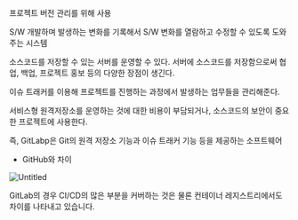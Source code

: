 프로젝트 버전 관리를 위해 사용

S/W 개발하며 발생하는 변화를 기록해서 S/W 변화를 열람하고 수정할 수 있도록 도와주는 시스템

소스코드를 저장할 수 있는 서버를 운영할 수 있다. 서버에 소스코드를 저장함으로써 협업, 백업, 프로젝트 홍보 등의 다양한 장점이 생긴다.

이슈 트래커를 이용해 프로젝트를 진행하는 과정에서 발생하는 업무들을 관리해준다.

서비스형 원격저장소를 운영하는 것에 대한 비용이 부담되거나, 소스코드의 보안이 중요한 프로젝트에 사용한다.

즉, GitLabp은 Git의 원격 저장소 기능과 이슈 트래커 기능 등을 제공하는 소프트웨어

- GitHub와 차이

![Untitled](https://user-images.githubusercontent.com/91246353/191270552-05567f1b-f244-4159-a1cb-bb1db208f765.png)

GitLab의 경우 CI/CD의 많은 부분을 커버하는 것은 물론 컨테이너 레지스트리에서도 차이를 나타내고 있습니다.
